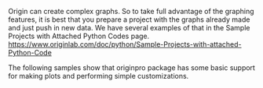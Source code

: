 Origin can create complex graphs. 
So to take full advantage of the graphing features, it is best that you prepare a project with the graphs already made and just push in new data. 
We have several examples of that in the Sample Projects with Attached Python Codes page.
https://www.originlab.com/doc/python/Sample-Projects-with-attached-Python-Code

The following samples show that originpro package has some basic support for making plots and performing simple customizations.